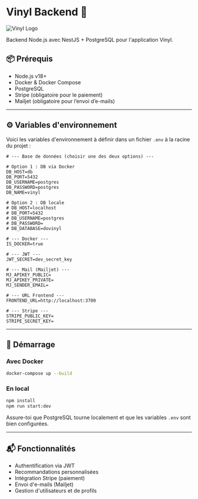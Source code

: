 # Vinyl Backend 🎵

![Vinyl Logo](https://ltwhfwsovkxhbfjzdfet.supabase.co/storage/v1/object/public/images//DoVinyl.png)

Backend Node.js avec NestJS + PostgreSQL pour l'application Vinyl.

## 📦 Prérequis

- Node.js v18+
- Docker & Docker Compose
- PostgreSQL
- Stripe (obligatoire pour le paiement)
- Mailjet (obligatoire pour l’envoi d’e-mails)

---

## ⚙️ Variables d'environnement

Voici les variables d'environnement à définir dans un fichier `.env` à la racine du projet :

```env
# --- Base de données (choisir une des deux options) ---

# Option 1 : DB via Docker
DB_HOST=db
DB_PORT=5432
DB_USERNAME=postgres
DB_PASSWORD=postgres
DB_NAME=vinyl

# Option 2 : DB locale
# DB_HOST=localhost
# DB_PORT=5432
# DB_USERNAME=postgres
# DB_PASSWORD=
# DB_DATABASE=dovinyl

# --- Docker ---
IS_DOCKER=true

# --- JWT ---
JWT_SECRET=dev_secret_key

# --- Mail (Mailjet) ---
MJ_APIKEY_PUBLIC=
MJ_APIKEY_PRIVATE=
MJ_SENDER_EMAIL=

# --- URL Frontend ---
FRONTEND_URL=http://localhost:3700

# --- Stripe ---
STRIPE_PUBLIC_KEY=
STRIPE_SECRET_KEY=
```

---

## 🚀 Démarrage

### Avec Docker

```bash
docker-compose up --build
```

### En local

```bash
npm install
npm run start:dev
```

Assure-toi que PostgreSQL tourne localement et que les variables `.env` sont bien configurées.

---

## 📬 Fonctionnalités

- Authentification via JWT
- Recommandations personnalisées
- Intégration Stripe (paiement)
- Envoi d'e-mails (Mailjet)
- Gestion d'utilisateurs et de profils

